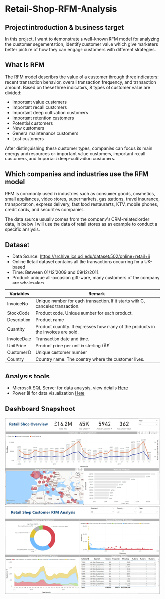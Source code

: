 # Retail-Shop-RFM-Analysis

## Project introduction & business target
In this project, I want to demonstrate a well-known RFM model for analyzing the customer segementation, identify customer value which give marketers better picture of how they can engage customers with different strategies.

## What is RFM
The RFM model describes the value of a customer through three indicators: recent transaction behavior, overall transaction frequency, and transaction amount. Based on these three indicators, 8 types of customer value are divided:

 - Important value customers
 - Important recall customers
 - Important deep cultivation customers
 - Important retention customers
 - Potential customers
 - New customers
 - General maintenance customers
 - Lost customers

After distinguishing these customer types, companies can focus its main energy and resources on important value customers, important recall customers, and important deep-cultivation customers.

## Which companies and industries use the RFM model

RFM is commonly used in industries such as consumer goods, cosmetics, small appliances, video stores, supermarkets, gas stations, travel insurance, transportation, express delivery, fast food restaurants, KTV, mobile phones, credit cards, and securities companies.

The data source usually comes from the company's CRM-related order data, in below I will use the data of retail stores as an example to conduct a specific analysis. 

## Dataset
 - Data Source: https://archive.ics.uci.edu/dataset/502/online+retail+ii
 - Online Retail dataset contains all the transactions occurring for a UK-based
 - Time: Between 01/12/2009 and 09/12/2011. 
 - Product: unique all-occasion gift-ware, many customers of the company are wholesalers.

|  Variables  | Remark | 
|-------------|---------------------------------------------------------------------------------|
| InvoiceNo   | Unique number for each transaction. If it starts with C, canceled transaction.|
| StockCode   | Product code. Unique number for each product.| 
| Description | Product name| 
| Quantity    | Product quantity. It expresses how many of the products in the invoices are sold.| 
| InvoiceDate | Transaction date and time.|
| UnitPrice   | Product price per unit in sterling (Â£)| 
| CustomerID  | Unique customer number| 
| Country     | Country name. The country where the customer lives.| 


## Analysis tools
 - Microsoft SQL Server for data analysis, view details [Here](https://github.com/Alexleehj/Retail-Shop-RFM-Analysis/blob/main/Online%20retail%20shop%20RFM%20Analysis.sql)
 - Power BI for data visualization [Here](https://github.com/Alexleehj/Retail-Shop-RFM-Analysis/blob/main/Retail%20RFM%20Analysis.pbix)



## Dashboard Snapshoot
![Business Overview](https://github.com/Alexleehj/Retail-Shop-RFM-Analysis/raw/main/Retail%20shop%20business%20overview.png)
![RFM Segement](https://github.com/Alexleehj/Retail-Shop-RFM-Analysis/raw/main/RFM%20segements.png)



